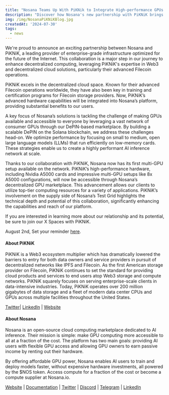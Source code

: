 ```yaml
---
title: "Nosana Teams Up With PiKNik to Integrate High-performance GPUs Into Its DePIN Network"
description: "Discover how Nosana's new partnership with PiKNiK brings powerful Nvidia A5000 multi-GPU setups to our decentralized GPU marketplace, unlocking top-tier computing resources for a wide range of applications."
img: /img/NosanaPiKNiKBlog.jpg
createdAt: '2024-07-30'
tags:
  - news
---
```

We're proud to announce an exciting partnership between Nosana and PiKNiK, a leading provider of enterprise-grade infrastructure optimized for the future of the Internet. This collaboration is a major step in our journey to enhance decentralized computing, leveraging PiKNiK's expertise in Web3 and decentralized cloud solutions, particularly their advanced Filecoin operations.

PiKNiK excels in the decentralized cloud space. Known for their advanced Filecoin operations worldwide, they have also been key in training and certification programs for Filecoin storage providers. Now, PiKNiK’s advanced hardware capabilities will be integrated into Nosana’s platform, providing substantial benefits to our users.

A key focus of Nosana’s solutions is tackling the challenge of making GPUs available and accessible to everyone by leveraging a vast network of consumer GPUs through our DePIN-based marketplace. By building a scalable DePIN on the Solana blockchain, we address these challenges head-on. We optimize performance by focusing on small to medium, open large language models (LLMs) that run efficiently on low-memory cards. These strategies enable us to create a highly performant AI inference network at scale.

Thanks to our collaboration with PiKNiK, Nosana now has its first multi-GPU setup available on the network. PiKNiK’s high-performance hardware, including Nvidia A5000 cards and impressive multi-GPU setups like 8x A5000 configurations, will now be accessible through Nosana’s decentralized GPU marketplace. This advancement allows our clients to utilize top-tier computing resources for a variety of applications. PiKNiK’s involvement on the supply side of Nosana’s Test Grid highlights the technical depth and potential of this collaboration, significantly enhancing the capabilities and reach of our platform.

If you are interested in learning more about our relationship and its potential, be sure to join our X Spaces with PiKNiK.

August 2nd, Set your reminder [here](https://twitter.com/i/spaces/1dRJZdwDVzDKB).


#### About PiKNiK

PiKNiK is a Web3 ecosystem multiplier which has dramatically lowered the barriers to entry for both data owners and service providers in pursuit of decentralized networks like IPFS and Filecoin. As the first American storage provider on Filecoin, PiKNiK continues to set the standard for providing cloud products and services to end users atop Web3 storage and compute networks. PiKNiK squarely focuses on serving enterprise-scale clients in data-intensive industries. Today, PiKNiK operates over 200 million gigabytes of data storage and a fleet of modern data center CPUs and GPUs across multiple facilities throughout the United States.

[Twitter](https://twitter.com/PiKNiK_US)| [LinkedIn](https://www.linkedin.com/company/piknikus/) | [Website](https://www.piknik.com/)

#### About Nosana 

Nosana is an open-source cloud computing marketplace dedicated to AI inference. Their mission is simple: make GPU computing more accessible to all at a fraction of the cost. The platform has two main goals: providing AI users with flexible GPU access and allowing GPU owners to earn passive income by renting out their hardware.

By offering affordable GPU power, Nosana enables AI users to train and deploy models faster, without expensive hardware investments, all powered by the $NOS token. Access compute for a fraction of the cost or become a compute supplier at Nosana.io.

[Website](https://nosana.io/) | [Documentation](https://docs.nosana.io/) | [Twitter](https://twitter.com/nosana_ai) | [Discord](https://discord.gg/nosana-ai) | [Telegram](https://t.me/NosanaCompute) | [LinkedIn](https://www.linkedin.com/company/nosana/)


